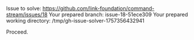 Issue to solve: https://github.com/link-foundation/command-stream/issues/18
Your prepared branch: issue-18-51ece309
Your prepared working directory: /tmp/gh-issue-solver-1757356432941

Proceed.